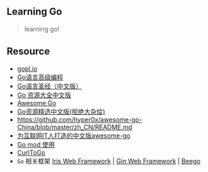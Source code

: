 Learning Go
------

>   learning go!

## Resource

- [gopl.io](http://www.gopl.io/)
- [Go语言高级编程](https://chai2010.cn/advanced-go-programming-book/)
- [Go语言圣经（中文版）](https://books.studygolang.com/gopl-zh/)
- [Go 资源大全中文版](https://github.com/jobbole/awesome-go-cn)
- [Awesome Go](https://github.com/avelino/awesome-go)
- [Go资源精选中文版(拒绝大杂烩)](https://github.com/chai2010/awesome-go-zh)
- https://github.com/hyper0x/awesome-go-China/blob/master/zh_CN/README.md
- [为互联网IT人打造的中文版awesome-go](https://github.com/hackstoic/golang-open-source-projects)
- [Go mod 使用](https://juejin.im/post/5c8e503a6fb9a070d878184a)
- [CurlToGo](https://curl.trillworks.com/#go)
- `Go` 相关框架 [Iris Web Framework](https://github.com/kataras/iris) | [Gin Web Framework](https://github.com/gin-gonic/gin) | [Beego](https://github.com/astaxie/beego)
